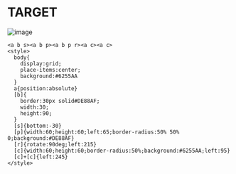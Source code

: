 # TARGET

![image](https://github.com/user-attachments/assets/3d2b8343-2d6e-4af3-8602-16753d2efa07)

```
<a b s><a b p><a b p r><a c><a c>
<style>
  body{
    display:grid;
    place-items:center;
    background:#6255AA
  }
  a{position:absolute}
  [b]{
    border:30px solid#DE88AF;
    width:30;
    height:90;
  }
  [s]{bottom:-30}
  [p]{width:60;height:60;left:65;border-radius:50% 50% 0;background:#DE88AF}
  [r]{rotate:90deg;left:215}
  [c]{width:60;height:60;border-radius:50%;background:#6255AA;left:95}
  [c]+[c]{left:245}
</style>
```
